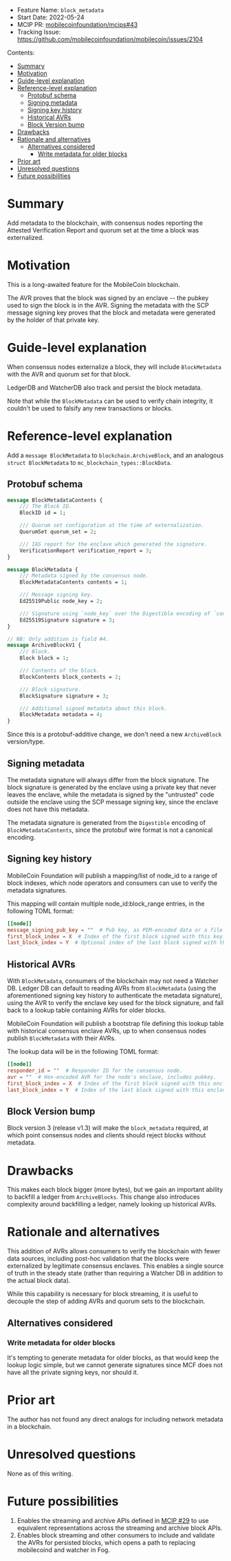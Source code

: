 * Feature Name: `block_metadata`
* Start Date: 2022-05-24
* MCIP PR: [mobilecoinfoundation/mcips#43](https://github.com/mobilecoinfoundation/mcips/pull/43)
* Tracking Issue: https://github.com/mobilecoinfoundation/mobilecoin/issues/2104

Contents:
- [Summary](#summary)
- [Motivation](#motivation)
- [Guide-level explanation](#guide-level-explanation)
- [Reference-level explanation](#reference-level-explanation)
  - [Protobuf schema](#protobuf-schema)
  - [Signing metadata](#signing-metadata)
  - [Signing key history](#signing-key-history)
  - [Historical AVRs](#historical-avrs)
  - [Block Version bump](#block-version-bump)
- [Drawbacks](#drawbacks)
- [Rationale and alternatives](#rationale-and-alternatives)
  - [Alternatives considered](#alternatives-considered)
    - [Write metadata for older blocks](#write-metadata-for-older-blocks)
- [Prior art](#prior-art)
- [Unresolved questions](#unresolved-questions)
- [Future possibilities](#future-possibilities)

# Summary
[summary]: #summary

Add metadata to the blockchain, with consensus nodes reporting the Attested
Verification Report and quorum set at the time a block was externalized.

# Motivation
[motivation]: #motivation

This is a long-awaited feature for the MobileCoin blockchain.

The AVR proves that the block was signed by an enclave -- the pubkey used to
sign the block is in the AVR. Signing the metadata with the SCP message signing
key proves that the block and metadata were generated by the holder of that
private key.

# Guide-level explanation
[guide-level-explanation]: #guide-level-explanation

When consensus nodes externalize a block, they will include `BlockMetadata` with
the AVR and quorum set for that block.

LedgerDB and WatcherDB also track and persist the block metadata.

Note that while the `BlockMetadata` can be used to verify chain integrity, it
couldn't be used to falsify any new transactions or blocks.

# Reference-level explanation
[reference-level-explanation]: #reference-level-explanation

Add a `message BlockMetadata` to `blockchain.ArchiveBlock`, and an analogous
`struct BlockMetadata` to `mc_blockchain_types::BlockData`.

## Protobuf schema

```protobuf
message BlockMetadataContents {
    /// The Block ID.
    BlockID id = 1;

    /// Quorum set configuration at the time of externalization.
    QuorumSet quorum_set = 2;

    /// IAS report for the enclave which generated the signature.
    VerificationReport verification_report = 3;
}

message BlockMetadata {
    /// Metadata signed by the consensus node.
    BlockMetadataContents contents = 1;

    /// Message signing key.
    Ed25519Public node_key = 2;

    /// Signature using `node_key` over the Digestible encoding of `contents`.
    Ed25519Signature signature = 3;
}

// NB: Only addition is field #4.
message ArchiveBlockV1 {
    /// Block.
    Block block = 1;

    /// Contents of the block.
    BlockContents block_contents = 2;

    /// Block signature.
    BlockSignature signature = 3;

    /// Additional signed metadata about this block.
    BlockMetadata metadata = 4;
}
```

Since this is a protobuf-additive change, we don't need a new `ArchiveBlock`
version/type.

## Signing metadata
The metadata signature will always differ from the block signature. The block
signature is generated by the enclave using a private key that never leaves the
enclave, while the metadata is signed by the "untrusted" code outside the
enclave using the SCP message signing key, since the enclave does not have this
metadata.

The metadata signature is generated from the `Digestible` encoding of
`BlockMetadataContents`, since the protobuf wire format is not a canonical
encoding.

## Signing key history
MobileCoin Foundation will publish a mapping/list of node_id to a range of block
indexes, which node operators and consumers can use to verify the metadata
signatures.

This mapping will contain multiple node_id:block_range entries, in the following
TOML format:
```toml
[[node]]
message_signing_pub_key = ""  # Pub key, as PEM-encoded data or a file path containing such data.
first_block_index = X  # Index of the first block signed with this key.
last_block_index = Y  # Optional index of the last block signed with this key.
```

## Historical AVRs
With `BlockMetadata`, consumers of the blockchain may not need a Watcher DB.
Ledger DB can default to reading AVRs from `BlockMetadata` (using the
aforementioned signing key history to authenticate the metadata signature),
using the AVR to verify the enclave key used for the block signature, and fall back
to a lookup table containing AVRs for older blocks.

MobileCoin Foundation will publish a bootstrap file defining this lookup table
with historical consensus enclave AVRs, up to when consensus nodes publish
`BlockMetadata` with their AVRs.

The lookup data will be in the following TOML format:
```toml
[[node]]
responder_id = ""  # Responder ID for the consensus node.
avr = ""  # Hex-encoded AVR for the node's enclave, includes pubkey.
first_block_index = X  # Index of the first block signed with this enclave.
last_block_index = Y  # Index of the last block signed with this enclave.
```

## Block Version bump
Block version 3 (release v1.3) will make the `block_metadata` required, at which
point consensus nodes and clients should reject blocks without metadata.


# Drawbacks
[drawbacks]: #drawbacks

This makes each block bigger (more bytes), but we gain an important ability to
backfill a ledger from `ArchiveBlocks`. This change also introduces complexity
around backfilling a ledger, namely looking up historical AVRs.

# Rationale and alternatives
[rationale-and-alternatives]: #rationale-and-alternatives

This addition of AVRs allows consumers to verify the blockchain with fewer data
sources, including post-hoc validation that the blocks were externalized by
legitimate consensus enclaves. This enables a single source of truth in the
steady state (rather than requiring a Watcher DB in addition to the actual block
data).

While this capability is necessary for block streaming, it is useful to decouple
the step of adding AVRs and quorum sets to the blockchain.

## Alternatives considered
### Write metadata for older blocks
It's tempting to generate metadata for older blocks, as that would keep the
lookup logic simple, but we cannot generate signatures since MCF does not have
all the private signing keys, nor should it.

# Prior art
[prior-art]: #prior-art

The author has not found any direct analogs for including network metadata in a
blockchain.

# Unresolved questions
[unresolved-questions]: #unresolved-questions

None as of this writing.

# Future possibilities
[future-possibilities]: #future-possibilities

1. Enables the streaming and archive APIs defined in
   [MCIP #29](0029-block-streaming.md) to use equivalent representations across the streaming and archive block APIs.
2. Enables block streaming and other consumers to include and validate the AVRs
   for persisted blocks, which opens a path to replacing mobilecoind and watcher in Fog.
